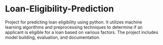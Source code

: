 # Loan-Eligibility-Prediction
Project for predicting loan eligibility using python. It utilizes machine learning algorithms and preprocessing techniques to determine if an applicant is eligible for a loan based on various factors. The project includes model building, evaluation, and documentation.
